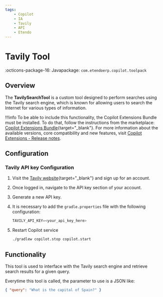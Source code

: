 ```yaml
---
tags:
    - Copilot
    - IA
    - Tavily
    - API
    - Etendo
---
```


# Tavily Tool

:octicons-package-16: Javapackage: `com.etendoerp.copilot.toolpack`

## Overview 

The **TavilySearchTool** is a custom tool designed to perform searches using the Tavily search engine, which is known for allowing users to search the Internet for various types of information.

!!!info
    To be able to include this functionality, the Copilot Extensions Bundle must be installed. To do that, follow the instructions from the marketplace: [Copilot Extensions Bundle](https://marketplace.etendo.cloud/?#/product-details?module=82C5DA1B57884611ABA8F025619D4C05){target="\_blank"}. For more information about the available versions, core compatibility and new features, visit [Copilot Extensions - Release notes](../../../whats-new/release-notes/etendo-copilot/bundles/release-notes.md).

## Configuration 

### Tavily API key Configuration

1. Visit the [Tavily website](https://tavily.com/){target="_blank"} and sign up for an account.
2. Once logged in, navigate to the API key section of your account.
3. Generate a new API key.
4. It is necessary to add the `gradle.properties` file with the following configuration:

    ``` groovy title="gradle.properties"
    TAVILY_API_KEY=<your_api_key_here>
    ```

5. Restart Copilot service

    ``` bash title="terminal"
    ./gradlew copilot.stop copilot.start
    ```


## Functionality

This tool is used to interface with the Tavily search engine and retrieve search results for a given query.

Everytime this tool is called, the parameter to use is a JSON like:

```json 
{ "query": "What is the capital of Spain?" }
```
